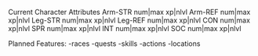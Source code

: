 Current Character Attributes
Arm-STR num|max xp|nlvl
Arm-REF num|max xp|nlvl
Leg-STR num|max xp|nlvl
Leg-REF num|max xp|nlvl
CON num|max xp|nlvl
SPR num|max xp|nlvl
INT num|max xp|nlvl
SOC num|max xp|nlvl


Planned Features:
-races
-quests
-skills
-actions
-locations
